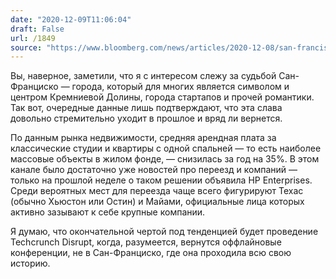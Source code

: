 ```yaml
---
date: "2020-12-09T11:06:04"
draft: False
url: /1849
source: "https://www.bloomberg.com/news/articles/2020-12-08/san-francisco-apartment-rents-drop-35-as-tech-embraces-remote-work-during-covid"
---
```


Вы, наверное, заметили, что я с интересом слежу за судьбой Сан-Франциско — города, который для многих является символом и центром Кремниевой Долины, города стартапов и прочей романтики. Так вот, очередные данные лишь подтверждают, что эта слава довольно стремительно уходит в прошлое и вряд ли вернется.

По данным рынка недвижимости, средняя арендная плата за классические студии и квартиры с одной спальней — то есть наиболее массовые объекты в жилом фонде, — снизилась за год на 35%. В этом канале было достаточно уже новостей про переезд и компаний — только на прошлой неделе о таком решении объявила HP Enterprises. Среди вероятных мест для переезда чаще всего фигурируют Техас (обычно Хьюстон или Остин) и Майами, официальные лица которых активно зазывают к себе крупные компании.

Я думаю, что окончательной чертой под тенденцией будет проведение Techcrunch Disrupt, когда, разумеется, вернутся оффлайновые конференции, не в Сан-Франциско, где она проходила всю свою историю.
